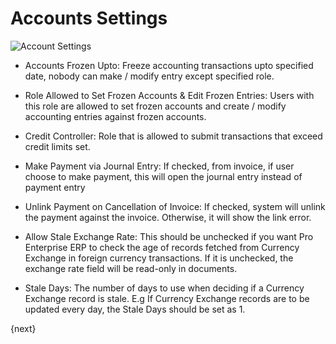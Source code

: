 <!-- add-breadcrumbs -->
# Accounts Settings


<img class="screenshot" alt="Account Settings" src="/docs/assets/img/accounts/account-settings.png">

* Accounts Frozen Upto: Freeze accounting transactions upto specified date, nobody can make / modify entry except specified role.

* Role Allowed to Set Frozen Accounts & Edit Frozen Entries: Users with this role are allowed to set frozen accounts and create / modify accounting entries against frozen accounts.

* Credit Controller: Role that is allowed to submit transactions that exceed credit limits set.

* Make Payment via Journal Entry: If checked, from invoice, if user choose to make payment, this will open the journal entry instead of payment entry

* Unlink Payment on Cancellation of Invoice: If checked, system will unlink the payment against the invoice. Otherwise, it will show the link error.

* Allow Stale Exchange Rate:  This should be unchecked if you want Pro Enterprise ERP to check the age of records fetched from Currency Exchange in foreign currency transactions. If it is unchecked, the exchange rate field will be read-only in documents. 
 
* Stale Days: The number of days to use when deciding if a Currency Exchange record is stale. E.g If Currency Exchange records are to be updated every day, the Stale Days should be set as 1. 

{next}
